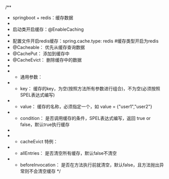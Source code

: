 /**
 * springboot + redis：缓存数据
 * 
 * 启动类开启缓存：@EnableCaching 
 *
 * 配置文件开启redis缓存：spring.cache.type: redis #缓存类型开启为redis
 * @Cacheable：      优先从缓存查询数据
 * @CachePut：       添加到缓存中
 * @CacheEvict：     删除缓存中的数据
 *
 * * 通用参数：
 * * key：       缓存的key，为空(按照方法所有参数进行组合)，不为空(必须按照SPEL表达式编写)
 * * value：     缓存的名称，必须指定一个，如 value = {"user1","user2"}
 * * condition： 是否调用缓存的条件，SPEL表达式编写，返回 true or false，默认true执行缓存
 *
 * * cacheEvict 特例：
 * * allEntries：       是否清空所有缓存，默认false不清空
 * * beforeInvocation： 是否在方法执行前就清空，默认false，且方法抛出异常则不会清空缓存
 */